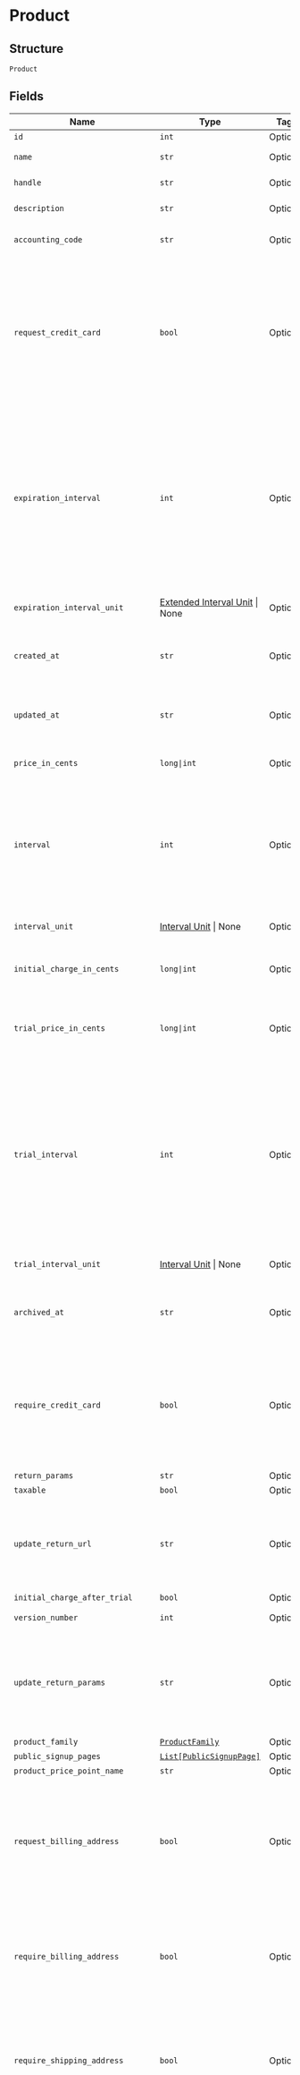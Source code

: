 
# Product

## Structure

`Product`

## Fields

| Name | Type | Tags | Description |
|  --- | --- | --- | --- |
| `id` | `int` | Optional | - |
| `name` | `str` | Optional | The product name |
| `handle` | `str` | Optional | The product API handle |
| `description` | `str` | Optional | The product description |
| `accounting_code` | `str` | Optional | E.g. Internal ID or SKU Number |
| `request_credit_card` | `bool` | Optional | Deprecated value that can be ignored unless you have legacy hosted pages. For Public Signup Page users, please read this attribute from under the signup page. |
| `expiration_interval` | `int` | Optional | A numerical interval for the length a subscription to this product will run before it expires. See the description of interval for a description of how this value is coupled with an interval unit to calculate the full interval |
| `expiration_interval_unit` | [Extended Interval Unit](../../doc/models/extended-interval-unit.md) \| None | Optional | This is a container for one-of cases. |
| `created_at` | `str` | Optional | Timestamp indicating when this product was created |
| `updated_at` | `str` | Optional | Timestamp indicating when this product was last updated |
| `price_in_cents` | `long\|int` | Optional | The product price, in integer cents |
| `interval` | `int` | Optional | The numerical interval. i.e. an interval of ‘30’ coupled with an interval_unit of day would mean this product would renew every 30 days |
| `interval_unit` | [Interval Unit](../../doc/models/interval-unit.md) \| None | Optional | This is a container for one-of cases. |
| `initial_charge_in_cents` | `long\|int` | Optional | The up front charge you have specified. |
| `trial_price_in_cents` | `long\|int` | Optional | The price of the trial period for a subscription to this product, in integer cents. |
| `trial_interval` | `int` | Optional | A numerical interval for the length of the trial period of a subscription to this product. See the description of interval for a description of how this value is coupled with an interval unit to calculate the full interval |
| `trial_interval_unit` | [Interval Unit](../../doc/models/interval-unit.md) \| None | Optional | This is a container for one-of cases. |
| `archived_at` | `str` | Optional | Timestamp indicating when this product was archived |
| `require_credit_card` | `bool` | Optional | Boolean that controls whether a payment profile is required to be entered for customers wishing to sign up on this product. |
| `return_params` | `str` | Optional | - |
| `taxable` | `bool` | Optional | - |
| `update_return_url` | `str` | Optional | The url to which a customer will be returned after a successful account update |
| `initial_charge_after_trial` | `bool` | Optional | - |
| `version_number` | `int` | Optional | The version of the product |
| `update_return_params` | `str` | Optional | The parameters will append to the url after a successful account update. See [help documentation](https://help.chargify.com/products/product-editing.html#return-parameters-after-account-update) |
| `product_family` | [`ProductFamily`](../../doc/models/product-family.md) | Optional | - |
| `public_signup_pages` | [`List[PublicSignupPage]`](../../doc/models/public-signup-page.md) | Optional | - |
| `product_price_point_name` | `str` | Optional | - |
| `request_billing_address` | `bool` | Optional | A boolean indicating whether to request a billing address on any Self-Service Pages that are used by subscribers of this product. |
| `require_billing_address` | `bool` | Optional | A boolean indicating whether a billing address is required to add a payment profile, especially at signup. |
| `require_shipping_address` | `bool` | Optional | A boolean indicating whether a shipping address is required for the customer, especially at signup. |
| `tax_code` | `str` | Optional | A string representing the tax code related to the product type. This is especially important when using the Avalara service to tax based on locale. This attribute has a max length of 10 characters. |
| `default_product_price_point_id` | `int` | Optional | - |
| `use_site_exchange_rate` | `bool` | Optional | - |
| `item_category` | `str` | Optional | One of the following: Business Software, Consumer Software, Digital Services, Physical Goods, Other |
| `product_price_point_id` | `int` | Optional | - |
| `product_price_point_handle` | `str` | Optional | - |

## Example (as JSON)

```json
{
  "id": 180,
  "name": "name4",
  "handle": "handle0",
  "description": "description4",
  "accounting_code": "accounting_code0"
}
```

